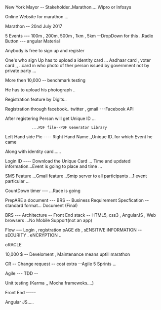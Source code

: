 New York Mayor -- Stakeholder..Marathon.... Wipro or Infosys

Online Website for marathon ...

Marathon -- 20nd July 2017

5 Events --- 100m , 200m, 500m , 1km  , 5km   --DropDown for this ..Radio Button --- angular Material 

Anybody is free to sign up and register 

One's who sign Up has  to upload a identity card ... Aadhaar card , voter card ,, ..card in who photo  of ther person issued by government not by private party ...

More then 10,000 -- benchmark testing


He has to upload his photograph ..

Registration feature by Digits..

Registration through facebook.. twitter , gmail ---Facebook API



After registering Person will get Unique ID ... 


				...PDF file--PDF Generator Library

 Left Hand side Pic ---- Right Hand Name ,,Unique ID..for which Event he came

 Along with identity card......

 Login ID ---- Download the Unique Card ...
 Time and updated information...Event is going to place and time ...

 SMS Feature ...Gmail feature ..Smtp server to all participants ...1 event particular ...

 CountDown timer --- ...Race is going 

 PrepARE  a document --- BRS -- Business Requirement Specfication -- standard format... Document (Final)

 BRS --- Architecture -- Front End stack -- HTML5, css3 , AngularJS , Web browsers ...No Mobile Support(not an app)

 Flow --- Login , registration pAGE  db , sENSITIVE iNFORMATION -- sECURITY . eNCRYPTION ..

 oRACLE 

 10,000 $ -- Develoment , Maintenance means uptill marathon 

 CR -- Change request -- cost extra --Agile 5 Sprints ...


 Agile --- TDD --

 Unit testing (Karma ,, Mocha framewoks....) 


 Front End ----- 

 Angular JS.....




